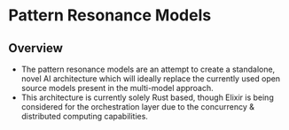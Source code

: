 # Pattern Resonance Models

## Overview
- The pattern resonance models are an attempt to create a standalone, novel AI architecture which will ideally replace the currently used open source models present in the multi-model approach.
- This architecture is currently solely Rust based, though Elixir is being considered for the orchestration layer due to the concurrency & distributed computing capabilities. 